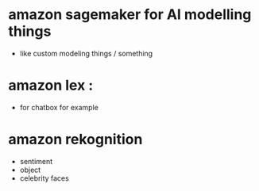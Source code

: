 # amazon sagemaker for AI modelling things
- like custom modeling things / something

# amazon lex :
- for chatbox for example

# amazon rekognition
- sentiment
- object
- celebrity faces